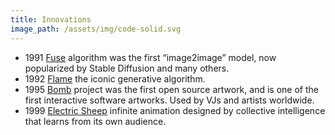 ```yaml
---
title: Innovations
image_path: /assets/img/code-solid.svg
---
```

* 1991 [Fuse](https://scottdraves.com/fuse.html) algorithm was the first “image2image” model, now popularized by Stable Diffusion and many others.
* 1992 [Flame](https://scottdraves.com/flame) the iconic generative algorithm.
* 1995 [Bomb](https://scottdraves.com/bomb.html) project was the first open source artwork, and is one of the first interactive software artworks. Used by VJs and artists worldwide.
* 1999 [Electric Sheep](https://scottdraves.com/sheep.html) infinite animation designed by collective intelligence that learns from its own audience.
